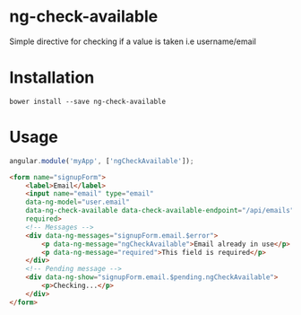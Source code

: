 # ng-check-available
Simple directive for checking if a value is taken i.e username/email

# Installation

`bower install --save ng-check-available`

# Usage
```js
angular.module('myApp', ['ngCheckAvailable']);
```

```html
<form name="signupForm">
    <label>Email</label>
    <input name="email" type="email"
    data-ng-model="user.email"
    data-ng-check-available data-check-available-endpoint="/api/emails"
    required>
    <!-- Messages -->
    <div data-ng-messages="signupForm.email.$error">
        <p data-ng-message="ngCheckAvailable">Email already in use</p>
        <p data-ng-message="required">This field is required</p>
    </div>
    <!-- Pending message -->
    <div data-ng-show="signupForm.email.$pending.ngCheckAvailable">
        <p>Checking...</p>
    </div>
</form>
```